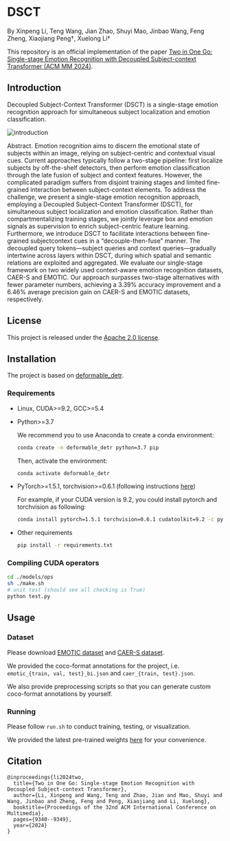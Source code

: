 # DSCT
By Xinpeng Li, Teng Wang, Jian Zhao, Shuyi Mao, Jinbao Wang, Feng Zheng, Xiaojiang Peng†, Xuelong Li†

This repository is an official implementation of the paper [Two in One Go: Single-stage Emotion Recognition with Decoupled Subject-context Transformer (ACM MM 2024)](https://arxiv.org/abs/2404.17205).


## Introduction
Decoupled  Subject-Context Transformer (DSCT) is a single-stage emotion recognition approach for simultaneous subject localization and
emotion classification. 

![introduction](./imgs/intro.jpg)

Abstract. Emotion recognition aims to discern the emotional state of subjects within an image, relying on subject-centric and contextual visual cues. Current approaches typically follow a two-stage pipeline: first
localize subjects by off-the-shelf detectors, then perform emotion classification through the late fusion of subject and context features. However, the complicated paradigm suffers from disjoint training stages and limited fine-grained interaction between subject-context
elements. To address the challenge, we present a single-stage emotion recognition approach, employing a Decoupled Subject-Context Transformer (DSCT), for simultaneous subject localization and
emotion classification. Rather than compartmentalizing training stages, we jointly leverage box and emotion signals as supervision to enrich subject-centric feature learning. Furthermore, we introduce DSCT to facilitate interactions between fine-grained subjectcontext
cues in a “decouple-then-fuse” manner. The decoupled
query tokens—subject queries and context queries—gradually intertwine across layers within DSCT, during which spatial and semantic relations are exploited and aggregated. We evaluate our single-stage framework on two widely used context-aware emotion recognition datasets, CAER-S and EMOTIC. Our approach surpasses two-stage alternatives with fewer parameter numbers, achieving a 3.39% accuracy
improvement and a 6.46% average precision gain on CAER-S
and EMOTIC datasets, respectively.

## License

This project is released under the [Apache 2.0 license](./LICENSE).


## Installation
The project is based on [deformable_detr](https://github.com/fundamentalvision/Deformable-DETR).

### Requirements

* Linux, CUDA>=9.2, GCC>=5.4
  
* Python>=3.7

    We recommend you to use Anaconda to create a conda environment:
    ```bash
    conda create -n deformable_detr python=3.7 pip
    ```
    Then, activate the environment:
    ```bash
    conda activate deformable_detr
    ```
  
* PyTorch>=1.5.1, torchvision>=0.6.1 (following instructions [here](https://pytorch.org/))

    For example, if your CUDA version is 9.2, you could install pytorch and torchvision as following:
    ```bash
    conda install pytorch=1.5.1 torchvision=0.6.1 cudatoolkit=9.2 -c pytorch
    ```
  
* Other requirements
    ```bash
    pip install -r requirements.txt
    ```

### Compiling CUDA operators
```bash
cd ./models/ops
sh ./make.sh
# unit test (should see all checking is True)
python test.py
```


## Usage

### Dataset
Please download [EMOTIC dataset](https://github.com/rkosti/emotic) and [CAER-S dataset](https://caer-dataset.github.io/). 

We provided the coco-format annotations for the project, i.e. `emotic_{train, val, test}_bi.json` and `caer_{train, test}.json`. 

We also provide preprocessing scripts so that you can generate custom coco-format annotations by yourself.

### Running
Please follow `run.sh` to conduct training, testing, or visualization. 

We provided the latest pre-trained weights [here]() for your convenience.


## Citation
```
@inproceedings{li2024two,
  title={Two in One Go: Single-stage Emotion Recognition with Decoupled Subject-context Transformer},
  author={Li, Xinpeng and Wang, Teng and Zhao, Jian and Mao, Shuyi and Wang, Jinbao and Zheng, Feng and Peng, Xiaojiang and Li, Xuelong},
  booktitle={Proceedings of the 32nd ACM International Conference on Multimedia},
  pages={9340--9349},
  year={2024}
}
```